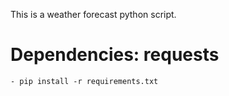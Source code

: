 This is a weather forecast python script.

# Dependencies: requests
    - pip install -r requirements.txt